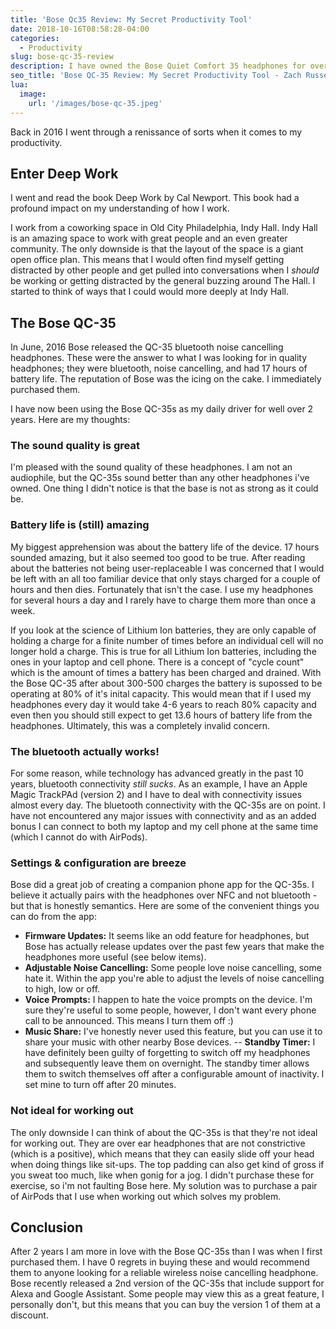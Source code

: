 ```yaml
---
title: 'Bose Qc35 Review: My Secret Productivity Tool'
date: 2018-10-16T08:58:28-04:00
categories:
  - Productivity
slug: bose-qc-35-review
description: I have owned the Bose Quiet Comfort 35 headphones for over 2 years. Learn about my experience with them.
seo_title: 'Bose QC-35 Review: My Secret Productivity Tool - Zach Russell'
lua:
  image:
    url: '/images/bose-qc-35.jpeg'
---
```


Back in 2016 I went through a renissance of sorts when it comes to my productivity.

## Enter Deep Work

I went and read the book Deep Work by Cal Newport. This book had a profound impact on my understanding of how I work.

I work from a coworking space in Old City Philadelphia, Indy Hall. Indy Hall is an amazing space to work with great people and an even greater community. The only downside is that the layout of the space is a giant open office plan. This means that I would often find myself getting distracted by other people and get pulled into conversations when I _should_ be working or getting distracted by the general buzzing around The Hall. I started to think of ways that I could would more deeply at Indy Hall.

## The Bose QC-35

In June, 2016 Bose released the QC-35 bluetooth noise cancelling headphones. These were the answer to what I was looking for in quality headphones; they were bluetooth, noise cancelling, and had 17 hours of battery life. The reputation of Bose was the icing on the cake. I immediately purchased them.

I have now been using the Bose QC-35s as my daily driver for well over 2 years. Here are my thoughts:

### The sound quality is great

I'm pleased with the sound quality of these headphones. I am not an audiophile, but the QC-35s sound better than any other headphones i've owned. One thing I didn't notice is that the base is not as strong as it could be.

### Battery life is (still) amazing

My biggest apprehension was about the battery life of the device. 17 hours sounded amazing, but it also seemed too good to be true. After reading about the batteries not being user-replaceable I was concerned that I would be left with an all too familiar device that only stays charged for a couple of hours and then dies. Fortunately that isn't the case. I use my headphones for several hours a day and I rarely have to charge them more than once a week.

If you look at the science of Lithium Ion batteries, they are only capable of holding a charge for a finite number of times before an individual cell will no longer hold a charge. This is true for all Lithium Ion batteries, including the ones in your laptop and cell phone. There is a concept of "cycle count" which is the amount of times a battery has been charged and drained. With the Bose QC-35 after about 300-500 charges the battery is supossed to be operating at 80% of it's inital capacity. This would mean that if I used my headphones every day it would take 4-6 years to reach 80% capacity and even then you should still expect to get 13.6 hours of battery life from the headphones. Ultimately, this was a completely invalid concern.

### The bluetooth actually works!

For some reason, while technology has advanced greatly in the past 10 years, bluetooth connectivity _still sucks_. As an example, I have an Apple Magic TrackPAd (version 2) and I have to deal with connectivity issues almost every day. The bluetooth connectivity with the QC-35s are on point. I have not encountered any major issues with connectivity and as an added bonus I can connect to both my laptop and my cell phone at the same time (which I cannot do with AirPods).

### Settings & configuration are breeze

Bose did a great job of creating a companion phone app for the QC-35s. I believe it actually pairs with the headphones over NFC and not bluetooth - but that is honestly semantics. Here are some of the convenient things you can do from the app:

- **Firmware Updates:** It seems like an odd feature for headphones, but Bose has actually release updates over the past few years that make the headphones more useful (see below items).
- **Adjustable Noise Cancelling:** Some people love noise cancelling, some hate it. Within the app you're able to adjust the levels of noise cancelling to high, low or off.
- **Voice Prompts:** I happen to hate the voice prompts on the device. I'm sure they're useful to some people, however, I don't want every phone call to be announced. This means I turn them off :)
- **Music Share:** I've honestly never used this feature, but you can use it to share your music with other nearby Bose devices.
  -- **Standby Timer:** I have definitely been guilty of forgetting to switch off my headphones and subsequently leave them on overnight. The standby timer allows them to switch themselves off after a configurable amount of inactivity. I set mine to turn off after 20 minutes.

### Not ideal for working out

The only downside I can think of about the QC-35s is that they're not ideal for working out. They are over ear headphones that are not constrictive (which is a positive), which means that they can easily slide off your head when doing things like sit-ups. The top padding can also get kind of gross if you sweat too much, like when gonig for a jog. I didn't purchase these for exercise, so i'm not faulting Bose here. My solution was to purchase a pair of AirPods that I use when working out which solves my problem.

## Conclusion

After 2 years I am more in love with the Bose QC-35s than I was when I first purchased them. I have 0 regrets in buying these and would recommend them to anyone looking for a reliable wireless noise cancelling headphone. Bose recently released a 2nd version of the QC-35s that include support for Alexa and Google Assistant. Some people may view this as a great feature, I personally don't, but this means that you can buy the version 1 of them at a discount.
